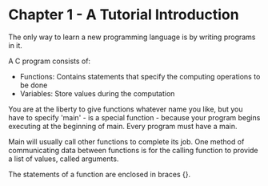 # Chapter 1 - A Tutorial Introduction

The only way to learn a new programming language is by writing programs in it.

A C program consists of:

- Functions: Contains statements that specify the computing operations to be done
- Variables: Store values during the computation

You are at the liberty to give functions whatever name you like, but you have to specify
'main' - is a special function - because your program begins executing at the beginning 
of main. Every program must have a main.

Main will usually call other functions to complete its job. One method of communicating 
data between functions is for the calling function to provide a list of values, called arguments.

The statements of a function are enclosed in braces {}.

